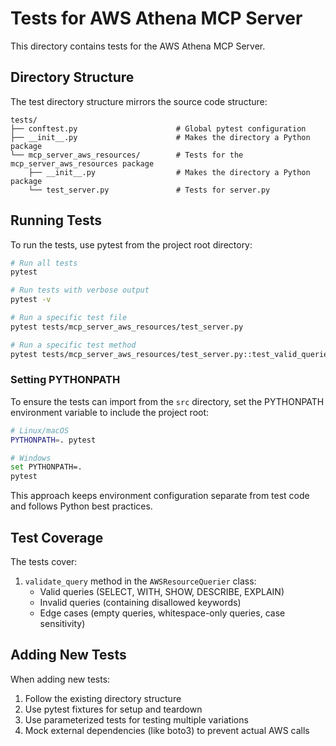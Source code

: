 # Tests for AWS Athena MCP Server

This directory contains tests for the AWS Athena MCP Server.

## Directory Structure

The test directory structure mirrors the source code structure:

```
tests/
├── conftest.py                      # Global pytest configuration
├── __init__.py                      # Makes the directory a Python package
└── mcp_server_aws_resources/        # Tests for the mcp_server_aws_resources package
    ├── __init__.py                  # Makes the directory a Python package
    └── test_server.py               # Tests for server.py
```

## Running Tests

To run the tests, use pytest from the project root directory:

```bash
# Run all tests
pytest

# Run tests with verbose output
pytest -v

# Run a specific test file
pytest tests/mcp_server_aws_resources/test_server.py

# Run a specific test method
pytest tests/mcp_server_aws_resources/test_server.py::test_valid_queries
```

### Setting PYTHONPATH

To ensure the tests can import from the `src` directory, set the PYTHONPATH environment variable to include the project root:

```bash
# Linux/macOS
PYTHONPATH=. pytest

# Windows
set PYTHONPATH=.
pytest
```

This approach keeps environment configuration separate from test code and follows Python best practices.

## Test Coverage

The tests cover:

1. `validate_query` method in the `AWSResourceQuerier` class:
   - Valid queries (SELECT, WITH, SHOW, DESCRIBE, EXPLAIN)
   - Invalid queries (containing disallowed keywords)
   - Edge cases (empty queries, whitespace-only queries, case sensitivity)

## Adding New Tests

When adding new tests:

1. Follow the existing directory structure
2. Use pytest fixtures for setup and teardown
3. Use parameterized tests for testing multiple variations
4. Mock external dependencies (like boto3) to prevent actual AWS calls
